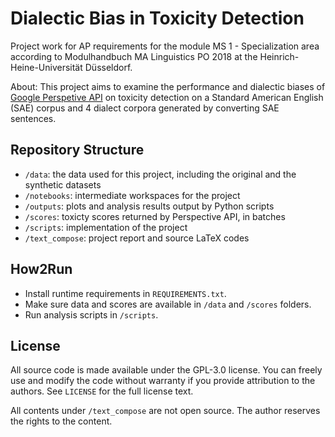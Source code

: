 # Dialectic Bias in Toxicity Detection

Project work for AP requirements for the module MS 1 - Specialization area according to Modulhandbuch MA Linguistics PO 2018 at the Heinrich-Heine-Universität Düsseldorf.

About: This project aims to examine the performance and dialectic biases of [Google Perspetive API](https://www.perspectiveapi.com/) on toxicity detection on a Standard American English (SAE) corpus and 4 dialect corpora generated by converting SAE sentences.

## Repository Structure

- ``/data``: the data used for this project, including the original and the synthetic datasets 
- ``/notebooks``: intermediate workspaces for the project
- ``/outputs``: plots and analysis results output by Python scripts
- ``/scores``: toxicty scores returned by Perspective API, in batches 
- ``/scripts``: implementation of the project
- ``/text_compose``: project report and source LaTeX codes

## How2Run

- Install runtime requirements in ``REQUIREMENTS.txt``.
- Make sure data and scores are available in ``/data`` and `/scores` folders.
- Run analysis scripts in `/scripts`.

## License

All source code is made available under the GPL-3.0 license. You can freely use and modify the code without warranty if you provide attribution to the authors. See ``LICENSE`` for the full license text. 

All contents under ``/text_compose`` are not open source. The author reserves the rights to the content.
